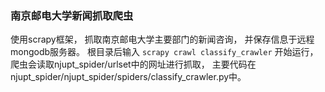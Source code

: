 ### 南京邮电大学新闻抓取爬虫
使用scrapy框架， 抓取南京邮电大学主要部门的新闻咨询， 并保存信息于远程mongodb服务器。 根目录后输入 `scrapy crawl classify_crawler` 开始运行， 爬虫会读取njupt_spider/urlset中的网址进行抓取， 主要代码在njupt_spider/njupt_spider/spiders/classify_crawler.py中。
